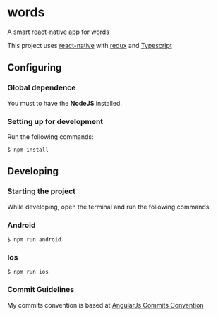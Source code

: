 # words
A smart react-native app for words

This project uses [react-native](https://facebook.github.io/react-native/) with [redux](http://redux.js.org/) and [Typescript](http://www.typescriptlang.org/)

## Configuring

### Global dependence

You must to have the **NodeJS** installed.

### Setting up for development

Run the following commands:

```shell
$ npm install
```

## Developing

### Starting the project

While developing, open the terminal and run the following commands:

### Android
```shell
$ npm run android
```

### Ios
```shell
$ npm run ios
```

### Commit Guidelines

My commits convention is based at [AngularJs Commits Convention](https://github.com/angular/angular.js/blob/master/CONTRIBUTING.md#commit)